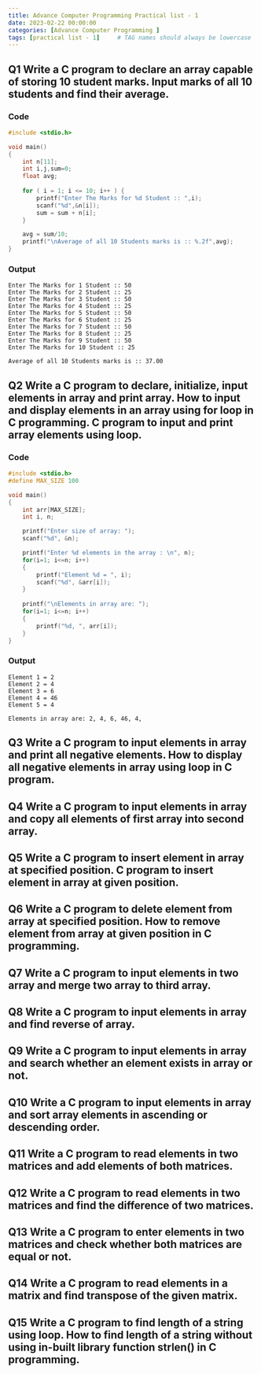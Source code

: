 ```yaml
---
title: Advance Computer Programming Practical list - 1
date: 2023-02-22 00:00:00 
categories: [Advance Computer Programming ]
tags: [practical list - 1]     # TAG names should always be lowercase
---
```


## Q1 Write a C program to declare an array capable of storing 10 student marks. Input marks of all 10 students and find their average.
### Code
```c
#include <stdio.h>

void main()
{
    int n[11];
    int i,j,sum=0;
    float avg;
   
    for ( i = 1; i <= 10; i++ ) {
        printf("Enter The Marks for %d Student :: ",i);
        scanf("%d",&n[i]);
        sum = sum + n[i];
    }

    avg = sum/10;
    printf("\nAverage of all 10 Students marks is :: %.2f",avg);
}
```

### Output
```
Enter The Marks for 1 Student :: 50
Enter The Marks for 2 Student :: 25
Enter The Marks for 3 Student :: 50
Enter The Marks for 4 Student :: 25
Enter The Marks for 5 Student :: 50
Enter The Marks for 6 Student :: 25
Enter The Marks for 7 Student :: 50
Enter The Marks for 8 Student :: 25
Enter The Marks for 9 Student :: 50
Enter The Marks for 10 Student :: 25

Average of all 10 Students marks is :: 37.00
```
## Q2 Write a C program to declare, initialize, input elements in array and print array. How to input and display elements in an array using for loop in C programming. C program to input and print array elements using loop.
### Code
``` c
#include <stdio.h>
#define MAX_SIZE 100

void main()
{
    int arr[MAX_SIZE]; 
    int i, n;

    printf("Enter size of array: ");
    scanf("%d", &n);

    printf("Enter %d elements in the array : \n", n);
    for(i=1; i<=n; i++)
    {
        printf("Element %d = ", i);
        scanf("%d", &arr[i]);
    }
    
    printf("\nElements in array are: ");
    for(i=1; i<=n; i++)
    {
        printf("%d, ", arr[i]);
    }
}
```

### Output
```
Element 1 = 2
Element 2 = 4
Element 3 = 6
Element 4 = 46
Element 5 = 4

Elements in array are: 2, 4, 6, 46, 4,
```
## Q3 Write a C program to input elements in array and print all negative elements. How to display all negative elements in array using loop in C program. 

## Q4 Write a C program to input elements in array and copy all elements of first array into second array.

## Q5 Write a C program to insert element in array at specified position. C program to insert element in array at given position.

## Q6 Write a C program to delete element from array at specified position. How to remove element from array at given position in C programming.

## Q7 Write a C program to input elements in two array and merge two array to third array.

## Q8 Write a C program to input elements in array and find reverse of array.

## Q9 Write a C program to input elements in array and search whether an element exists in array or not.

## Q10 Write a C program to input elements in array and sort array elements in ascending or descending order.

## Q11 Write a C program to read elements in two matrices and add elements of both matrices.

## Q12 Write a C program to read elements in two matrices and find the difference of two matrices.

## Q13 Write a C program to enter elements in two matrices and check whether both matrices are equal or not.

## Q14 Write a C program to read elements in a matrix and find transpose of the given matrix.

## Q15 Write a C program to find length of a string using loop. How to find length of a string without using in-built library function strlen() in C programming.